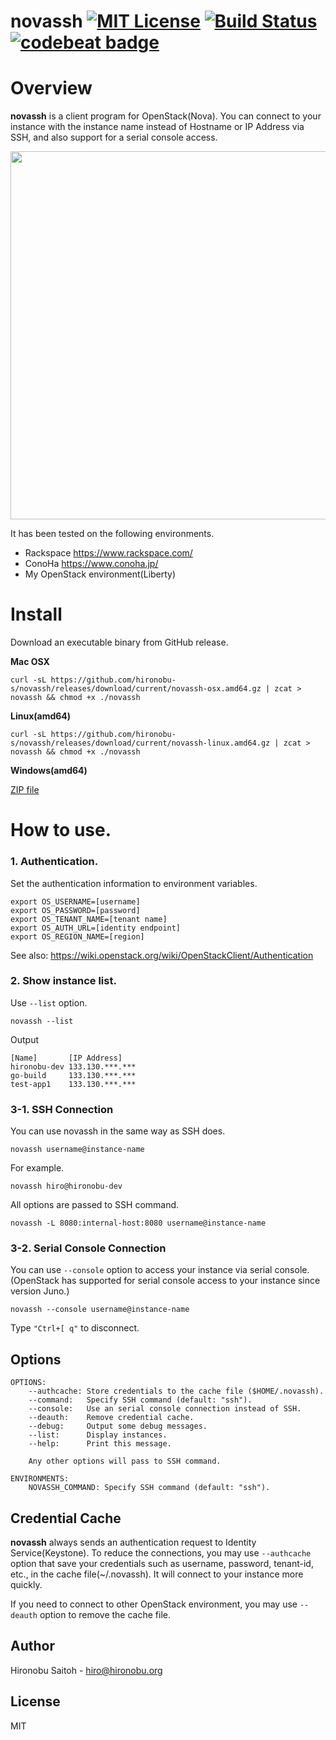 # novassh [![MIT License](http://img.shields.io/badge/license-MIT-blue.svg?style=flat)](LICENSE) [![Build Status](https://travis-ci.org/hironobu-s/novassh.svg?branch=master)](https://travis-ci.org/hironobu-s/novassh) [![codebeat badge](https://codebeat.co/badges/97e0e868-2796-41d9-82a1-d1740acdc4d3)](https://codebeat.co/projects/github-com-hironobu-s-novassh)

# Overview

**novassh** is a client program for OpenStack(Nova). You can connect to your instance with the instance name instead of Hostname or IP Address via SSH, and also support for a serial console access.

<a href="https://asciinema.org/a/40809?autoplay=1" target="_blank"><img src="https://asciinema.org/a/40809.png" width="589"/></a>

It has been tested on the following environments.

* Rackspace https://www.rackspace.com/
* ConoHa https://www.conoha.jp/
* My OpenStack environment(Liberty)


# Install

Download an executable binary from GitHub release.

**Mac OSX**

```shell
curl -sL https://github.com/hironobu-s/novassh/releases/download/current/novassh-osx.amd64.gz | zcat > novassh && chmod +x ./novassh
```

**Linux(amd64)**

```shell
curl -sL https://github.com/hironobu-s/novassh/releases/download/current/novassh-linux.amd64.gz | zcat > novassh && chmod +x ./novassh
```

**Windows(amd64)**

[ZIP file](https://github.com/hironobu-s/novassh/releases/download/current/novassh.amd64.zip)


# How to use.

### 1. Authentication.

Set the authentication information to environment variables.

```shell
export OS_USERNAME=[username]
export OS_PASSWORD=[password]
export OS_TENANT_NAME=[tenant name]
export OS_AUTH_URL=[identity endpoint]
export OS_REGION_NAME=[region]
```

See also: https://wiki.openstack.org/wiki/OpenStackClient/Authentication

### 2. Show instance list.

Use ``--list`` option.

```
novassh --list
```

Output

```
[Name]       [IP Address]
hironobu-dev 133.130.***.***
go-build     133.130.***.***
test-app1    133.130.***.***
```

### 3-1. SSH Connection

You can use novassh in the same way as SSH does.

```shell
novassh username@instance-name
```

For example.

```shell
novassh hiro@hironobu-dev
```

All options are passed to SSH command.

```shell
novassh -L 8080:internal-host:8080 username@instance-name
```

### 3-2. Serial Console Connection

You can use ```--console``` option to access your instance via serial console. (OpenStack has supported for serial console access to your instance since version Juno.)

```shell
novassh --console username@instance-name
```

Type ```"Ctrl+[ q"``` to disconnect.

## Options

```
OPTIONS:
	--authcache: Store credentials to the cache file ($HOME/.novassh).
	--command:   Specify SSH command (default: "ssh").
	--console:   Use an serial console connection instead of SSH.
	--deauth:    Remove credential cache.
	--debug:     Output some debug messages.
	--list:      Display instances.
	--help:      Print this message.

    Any other options will pass to SSH command.

ENVIRONMENTS:
	NOVASSH_COMMAND: Specify SSH command (default: "ssh").
```

## Credential Cache

**novassh** always sends an authentication request to Identity Service(Keystone). To reduce the connections, you may use ```--authcache``` option that save your credentials such as username, password, tenant-id, etc., in the cache file(~/.novassh). It will connect to your instance more quickly.

If you need to connect to other OpenStack environment, you may use ```--deauth``` option to remove the cache file.

## Author

Hironobu Saitoh - hiro@hironobu.org

## License

MIT
